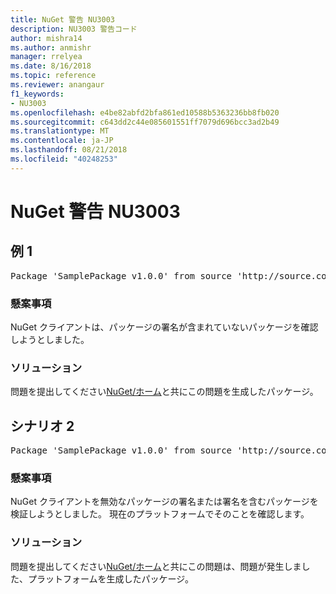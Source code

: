 ```yaml
---
title: NuGet 警告 NU3003
description: NU3003 警告コード
author: mishra14
ms.author: anmishr
manager: rrelyea
ms.date: 8/16/2018
ms.topic: reference
ms.reviewer: anangaur
f1_keywords:
- NU3003
ms.openlocfilehash: e4be82abfd2bfa861ed10588b5363236bb8fb020
ms.sourcegitcommit: c643dd2c44e085601551ff7079d696bcc3ad2b49
ms.translationtype: MT
ms.contentlocale: ja-JP
ms.lasthandoff: 08/21/2018
ms.locfileid: "40248253"
---
```

# <a name="nuget-warning-nu3003"></a>NuGet 警告 NU3003

## <a name="scenario-1"></a>例 1

<pre>Package 'SamplePackage v1.0.0' from source 'http://source.com/index.json': The package is not signed. Unable to verify signature from an unsigned package.</pre>

### <a name="issue"></a>懸案事項

NuGet クライアントは、パッケージの署名が含まれていないパッケージを確認しようとしました。


### <a name="solution"></a>ソリューション

問題を提出してください[NuGet/ホーム](https://github.com/NuGet/Home/issues)と共にこの問題を生成したパッケージ。



## <a name="scenario-2"></a>シナリオ 2

<pre>Package 'SamplePackage v1.0.0' from source 'http://source.com/index.json': The package signature is invalid or cannot be verified on this platform.</pre>

### <a name="issue"></a>懸案事項

NuGet クライアントを無効なパッケージの署名または署名を含むパッケージを検証しようとしました。 現在のプラットフォームでそのことを確認します。


### <a name="solution"></a>ソリューション

問題を提出してください[NuGet/ホーム](https://github.com/NuGet/Home/issues)と共にこの問題は、問題が発生しました、プラットフォームを生成したパッケージ。


